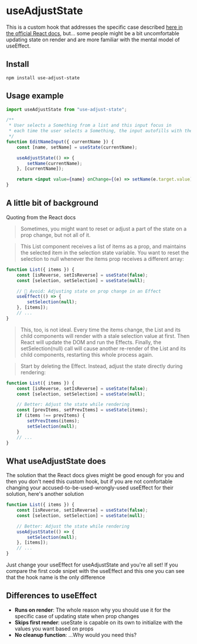 # useAdjustState

This is a custom hook that addresses the specific case described [here in the official React docs](https://react.dev/learn/you-might-not-need-an-effect#adjusting-some-state-when-a-prop-changes), but... some people might be a bit uncomfortable updating state on render and are more familiar with the mental model of useEffect.

## Install

```
npm install use-adjust-state
```

## Usage example

```jsx
import useAdjustState from "use-adjust-state";

/**
 * User selects a Something from a list and this input focus in
 * each time the user selects a Something, the input autofills with the current Something's name
 */
function EditNameInput({ currentName }) {
	const [name, setName] = useState(currentName);

	useAdjustState(() => {
		setName(currentName);
	}, [currentName]);

	return <input value={name} onChange={(e) => setName(e.target.value)} />;
}
```

## A little bit of background

Quoting from the React docs

> Sometimes, you might want to reset or adjust a part of the state on a prop change, but not all of it.

> This List component receives a list of items as a prop, and maintains the selected item in the selection state variable. You want to reset the selection to null whenever the items prop receives a different array:

```js
function List({ items }) {
	const [isReverse, setIsReverse] = useState(false);
	const [selection, setSelection] = useState(null);

	// 🔴 Avoid: Adjusting state on prop change in an Effect
	useEffect(() => {
		setSelection(null);
	}, [items]);
	// ...
}
```

> This, too, is not ideal. Every time the items change, the List and its child components will render with a stale selection value at first. Then React will update the DOM and run the Effects. Finally, the setSelection(null) call will cause another re-render of the List and its child components, restarting this whole process again.

> Start by deleting the Effect. Instead, adjust the state directly during rendering:

```js
function List({ items }) {
	const [isReverse, setIsReverse] = useState(false);
	const [selection, setSelection] = useState(null);

	// Better: Adjust the state while rendering
	const [prevItems, setPrevItems] = useState(items);
	if (items !== prevItems) {
		setPrevItems(items);
		setSelection(null);
	}
	// ...
}
```

## What useAdjustState does

The solution that the React docs gives might be good enough for you and then you don't need this custom hook, but if you are not comfortable changing your accused-to-be-used-wrongly-used useEffect for their solution, here's another solution

```js
function List({ items }) {
	const [isReverse, setIsReverse] = useState(false);
	const [selection, setSelection] = useState(null);

	// Better: Adjust the state while rendering
	useAdjustState(() => {
		setSelection(null);
	}, [items]);
	// ...
}
```

Just change your useEffect for useAdjustState and you're all set! If you compare the first code snipet with the useEffect and this one you can see that the hook name is the only difference

## Differences to useEffect

- **Runs on render**: The whole reason why you should use it for the specific case of updating state when prop changes
- **Skips first render**: useState is capable on its own to initialize with the values you want based on props
- **No cleanup function**: ...Why would you need this?
